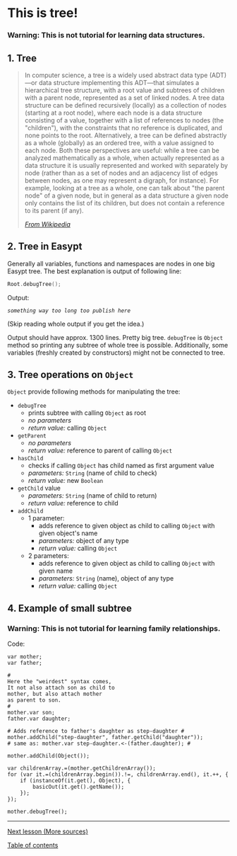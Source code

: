 # This is tree!

### **Warning:** This is not tutorial for learning data structures. 

## 1. Tree

> In computer science, a tree is a widely used abstract data type (ADT)—or data structure implementing this ADT—that simulates a hierarchical tree structure, with a root value and subtrees of children with a parent node, represented as a set of linked nodes. A tree data structure can be defined recursively (locally) as a collection of nodes (starting at a root node), where each node is a data structure consisting of a value, together with a list of references to nodes (the "children"), with the constraints that no reference is duplicated, and none points to the root. Alternatively, a tree can be defined abstractly as a whole (globally) as an ordered tree, with a value assigned to each node. Both these perspectives are useful: while a tree can be analyzed mathematically as a whole, when actually represented as a data structure it is usually represented and worked with separately by node (rather than as a set of nodes and an adjacency list of edges between nodes, as one may represent a digraph, for instance). For example, looking at a tree as a whole, one can talk about "the parent node" of a given node, but in general as a data structure a given node only contains the list of its children, but does not contain a reference to its parent (if any).
> 
> [_From Wikipedia_](https://en.wikipedia.org/wiki/Tree_(data_structure))

## 2. Tree in Easypt

Generally all variables, functions and namespaces are nodes in one big Easypt tree. The best explanation is output of following line:

```c
Root.debugTree();
```

Output:

_`something way too long too publish here`_

(Skip reading whole output if you get the idea.)

Output should have approx. 1300 lines. Pretty big tree. `debugTree` is `Object` method so printing any subtree of whole tree is possible. Additionally, some variables (freshly created by constructors) might not be connected to tree. 

## 3. Tree operations on `Object`

`Object` provide following methods for manipulating the tree:

- `debugTree`
  - prints subtree with calling `Object` as root
  - _no parameters_
  - _return value:_ calling `Object`
- `getParent`
  - _no parameters_
  - _return value:_ reference to parent of calling `Object`
- `hasChild`
  - checks if calling `Object` has child named as first argument value
  - _parameters:_ `String` (name of child to check)
  - _return value:_ new `Boolean`
- `getChild`
 value
  - _parameters:_ `String` (name of child to return)
  - _return value:_ reference to child
- `addChild`
  - 1 parameter:
    - adds reference to given object as child to calling `Object` with given object's name
    - _parameters:_ object of any type
    - _return value:_ calling `Object`
  - 2 parameters: 
    - adds reference to given object as child to calling `Object` with given name
    - _parameters:_ `String` (name), object of any type
    - _return value:_ calling `Object`

## 4. Example of small subtree

### **Warning:** This is not tutorial for learning family relationships.

Code:

```
var mother;
var father;

#
Here the "weirdest" syntax comes,
It not also attach son as child to
mother, but also attach mother
as parent to son.
#
mother.var son;
father.var daughter;

# Adds reference to father's daughter as step-daughter #
mother.addChild("step-daughter", father.getChild("daughter"));
# same as: mother.var step-daughter.<-(father.daughter); #

mother.addChild(Object());

var childrenArray.=(mother.getChildrenArray());
for (var it.=(childrenArray.begin()).!=, childrenArray.end(), it.++, {
    if (instanceOf(it.get(), Object), {
        basicOut(it.get().getName());
    });
});

mother.debugTree();
```

---

[Next lesson (More sources)](import.md)


[Table of contents](tutorial.md)